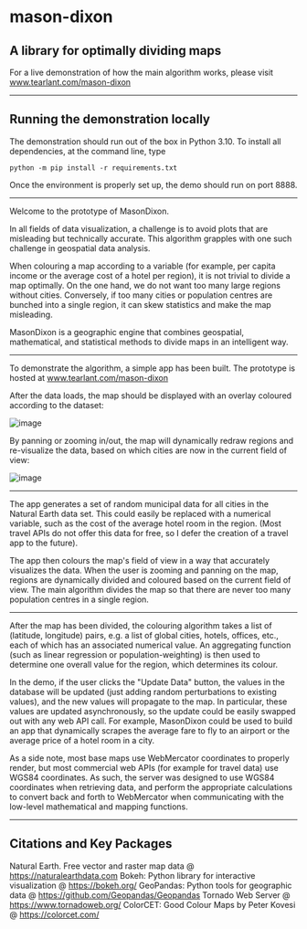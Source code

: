 # mason-dixon
## A library for optimally dividing maps

For a live demonstration of how the main algorithm works, please visit www.tearlant.com/mason-dixon

------------------------------------

## Running the demonstration locally

The demonstration should run out of the box in Python 3.10. To install all dependencies, at the command line, type
```
python -m pip install -r requirements.txt
```
Once the environment is properly set up, the demo should run on port 8888.

------------------------------------

Welcome to the prototype of MasonDixon.

In all fields of data visualization, a challenge is to avoid plots that are misleading but technically accurate. This algorithm grapples with one such challenge in geospatial data analysis.

When colouring a map according to a variable (for example, per capita income or the average cost of a hotel per region), it is not trivial to divide a map optimally. On the one hand, we do not want too many large regions without cities. Conversely, if too many cities or population centres are bunched into a single region, it can skew statistics and make the map misleading.

MasonDixon is a geographic engine that combines geospatial, mathematical, and statistical methods to divide maps in an intelligent way.

------------------------------------

To demonstrate the algorithm, a simple app has been built. The prototype is hosted at www.tearlant.com/mason-dixon

After the data loads, the map should be displayed with an overlay coloured according to the dataset:

![image](https://github.com/tearlant/mason-dixon/assets/105062729/7e34f3d3-2f7b-4ea7-bf29-6ec2cfefee49)

By panning or zooming in/out, the map will dynamically redraw regions and re-visualize the data, based on which cities are now in the current field of view:

![image](https://github.com/tearlant/mason-dixon/assets/105062729/7092da03-88a0-4358-bbb3-2facd4943fd5)

------------------------------------

The app generates a set of random municipal data for all cities in the Natural Earth data set. This could easily be replaced with a numerical variable, such as the cost of the average hotel room in the region. (Most travel APIs do not offer this data for free, so I defer the creation of a travel app to the future).

The app then colours the map's field of view in a way that accurately visualizes the data. When the user is zooming and panning on the map, regions are dynamically divided and coloured based on the current field of view. The main algorithm divides the map so that there are never too many population centres in a single region.

------------------------------------

After the map has been divided, the colouring algorithm takes a list of (latitude, longitude) pairs, e.g. a list of global cities, hotels, offices, etc., each of which has an associated numerical value. An aggregating function (such as linear regression or population-weighting) is then used to determine one overall value for the region, which determines its colour.

In the demo, if the user clicks the "Update Data" button, the values in the database will be updated (just adding random perturbations to existing values), and the new values will propagate to the map. In particular, these values are updated asynchronously, so the update could be easily swapped out with any web API call. For example, MasonDixon could be used to build an app that dynamically scrapes the average fare to fly to an airport or the average price of a hotel room in a city.

As a side note, most base maps use WebMercator coordinates to properly render, but most commercial web APIs (for example for travel data) use WGS84 coordinates. As such, the server was designed to use WGS84 coordinates when retrieving data, and perform the appropriate calculations to convert back and forth to WebMercator when communicating with the low-level mathematical and mapping functions.

------------------------------------

## Citations and Key Packages

Natural Earth. Free vector and raster map data @ https://naturalearthdata.com
Bokeh: Python library for interactive visualization @ https://bokeh.org/
GeoPandas: Python tools for geographic data @ https://github.com/Geopandas/Geopandas
Tornado Web Server @ https://www.tornadoweb.org/
ColorCET: Good Colour Maps by Peter Kovesi @ https://colorcet.com/
